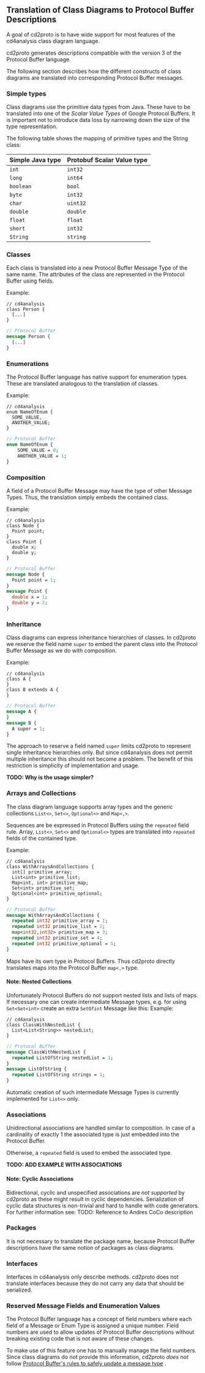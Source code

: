 ## Translation of Class Diagrams to Protocol Buffer Descriptions

A goal of cd2proto is to have wide support for most features of the cd4analysis class diagram
language.

cd2proto generates descriptions compatible with the version 3 of the Protocol Buffer language.

The following section describes how the different constructs of class diagrams are translated into
corresponding Protocol Buffer messages.

### Simple types

Class diagrams use the primitive data types from Java.
These have to be translated into one of the _Scalar Value Types_ of Google Protocol Buffers.
It is important not to introduce data loss by narrowing down the size of the type representation.

The following table shows the mapping of primitive types and the String class:

| Simple Java type | Protobuf Scalar Value type |
|------------------|----------------------------|
| `int`            | `int32`                    |
| `long`           | `int64`                    |
| `boolean`        | `bool`                     |
| `byte`           | `int32`                    |
| `char`           | `uint32`                   |
| `double`         | `double`                   |
| `float`          | `float`                    |
| `short`          | `int32`                    |
| `String`         | `string`                   |

### Classes

Each class is translated into a new Protocol Buffer Message Type of the same name.
The attributes of the class are represented in the Protocol Buffer using fields.

Example:
```cd
// cd4analysis
class Person {
  [...]
}
```
```protobuf
// Protocol Buffer
message Person {
  [...]
}
```

### Enumerations

The Protocol Buffer language has native support for enumeration types.
These are translated analogous to the translation of classes.

Example:
```cd
// cd4analysis
enum NameOfEnum {
  SOME_VALUE,
  ANOTHER_VALUE;
}
```
```protobuf
// Protocol Buffer
enum NameOfEnum {
    SOME_VALUE = 0;
    ANOTHER_VALUE = 1;
}
```

### Composition

A field of a Protocol Buffer Message may have the type of other Message Types.
Thus, the translation simply embeds the contained class.

Example:
```cd
// cd4analysis
class Node {
  Point point;
}
class Point {
  double x;
  double y;
}
```
```protobuf
// Protocol Buffer
message Node {
  Point point = 1;
}
message Point {
  double x = 1;
  double y = 2;
}
```

### Inheritance

Class diagrams can express inheritance hierarchies of classes.
In cd2proto we reserve the field name `super` to embed the parent class into the Protocol Buffer
Message as we do with composition.

Example:
```cd
// cd4analysis
class A {
}
class B extends A {
}
```
```protobuf
// Protocol Buffer
message A {
}
message B {
  A super = 1;
}
```

The approach to reserve a field named `super` limits cd2proto to represent single inheritance
hierarchies only.
But since cd4analysis does not permit multiple inheritance this should not become a problem.
The benefit of this restriction is simplicity of implementation and usage.

__TODO: Why is the usage simpler?__

### Arrays and Collections


The class diagram language supports array types and the generic collections `List<>`, `Set<>`, `Optional<>` and `Map<,>`.

Sequences are be expressed in Protocol Buffers using the `repeated` field rule.
Array, `List<>`, `Set<>` and `Optional<>` types are translated into `repeated` fields of the contained type.

Example:
```cd
// cd4analysis
class WithArraysAndCollections {
  int[] primitive_array;
  List<int> primitive_list;
  Map<int, int> primitive_map;
  Set<int> primitive_set;
  Optional<int> primitive_optional;
}
```
```protobuf
// Protocol Buffer
message WithArraysAndCollections {
  repeated int32 primitive_array = 1;
  repeated int32 primitive_list = 2;
  map<int32,int32> primitive_map = 3;
  repeated int32 primitive_set = 4;
  repeated int32 primitive_optional = 5;
}
```

Maps have its own type in Protocol Buffers.
Thus cd2proto directly translates maps into the Protocol Buffer `map<,>` type.

#### Note: Nested Collections

Unfortunately Protocol Buffers do not support nested lists and lists of maps.
If necessary one can create intermediate Message types, e.g. for using `Set<Set<int>` create an extra `SetOfint` Message like this:
Example:
```cd
// cd4analysis
class ClassWithNestedList {
  List<List<String>> nestedList;
}
```
```protobuf
// Protocol Buffer
message ClassWithNestedList {
  repeated ListOfString nestedList = 1;
}
message ListOfString {
  repeated ListOfString strings = 1;
}
```
Automatic creation of such intermediate Message Types is currently implemented for `List<>` only.

### Associations

Unidirectional associations are handled similar to composition.
In case of a cardinality of exactly 1 the associated type is just embedded into the Protocol Buffer.

Otherwise, a `repeated` field is used to embed the associated type.

__TODO: ADD EXAMPLE WITH ASSOCIATIONS__

#### Note: Cyclic Associations

Bidirectional, cyclic and unspecified associations are _not supported_ by cd2proto as these might result in cyclic dependencies.
Serialization of cyclic data structures is non-trivial and hard to handle with code generators.
For further information see:
TODO: Reference to Andres CoCo description 

### Packages

It is not necessary to translate the package name, because Protocol Buffer descriptions have the same notion of packages as class diagrams.

### Interfaces

Interfaces in cd4analysis only describe methods. 
cd2proto does not translate interfaces because they do not carry any data that should be serialized.

### Reserved Message Fields and Enumeration Values

The Protocol Buffer language has a concept of field numbers where each field of a Message or Enum
Type is assigned a unique number.
Field numbers are used to allow updates of Protocol Buffer descriptions without breaking existing
code that is not aware of these changes.

To make use of this feature one has to manually manage the field numbers.
Since class diagrams do not provide this information, cd2proto _does not_
follow [Protocol Buffer's rules to safely update a message type](https://developers.google.com/protocol-buffers/docs/proto3#updating)
.
